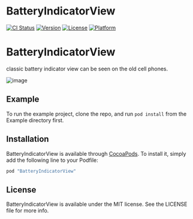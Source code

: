 # BatteryIndicatorView

[![CI Status](http://img.shields.io/travis/renjun81/BatteryIndicatorView.svg?style=flat)](https://travis-ci.org/renjun81/BatteryIndicatorView)
[![Version](https://img.shields.io/cocoapods/v/BatteryIndicatorView.svg?style=flat)](http://cocoapods.org/pods/BatteryIndicatorView)
[![License](https://img.shields.io/cocoapods/l/BatteryIndicatorView.svg?style=flat)](http://cocoapods.org/pods/BatteryIndicatorView)
[![Platform](https://img.shields.io/cocoapods/p/BatteryIndicatorView.svg?style=flat)](http://cocoapods.org/pods/BatteryIndicatorView)

# BatteryIndicatorView 
classic battery indicator view can be seen on the old cell phones.

![image](http://raw.githubusercontent.com/renjun81/BatteryIndicatorView/screenshot/view.png)

## Example

To run the example project, clone the repo, and run `pod install` from the Example directory first.

## Installation

BatteryIndicatorView is available through [CocoaPods](http://cocoapods.org). To install
it, simply add the following line to your Podfile:

```ruby
pod "BatteryIndicatorView"
```

## License

BatteryIndicatorView is available under the MIT license. See the LICENSE file for more info.
